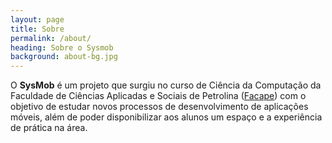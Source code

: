 ```yaml
---
layout: page
title: Sobre
permalink: /about/
heading: Sobre o Sysmob
background: about-bg.jpg
---
```


O **SysMob** é um projeto que surgiu no curso de Ciência da Computação da Faculdade de Ciências Aplicadas e Sociais de Petrolina ([Facape](http://facape.br/)) com o objetivo de estudar novos processos de desenvolvimento de aplicações móveis, além de poder disponibilizar aos alunos um espaço e a experiência de prática na área.
